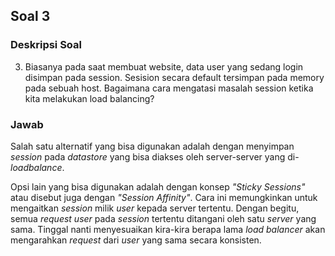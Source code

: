 ## Soal 3

### Deskripsi Soal
3. Biasanya pada saat membuat website, data user yang sedang login disimpan pada session. Sesision secara default tersimpan pada memory pada sebuah host. Bagaimana cara mengatasi masalah session ketika kita melakukan load balancing?

### Jawab
Salah satu alternatif yang bisa digunakan adalah dengan menyimpan _session_ pada _datastore_ yang bisa diakses oleh server-server yang di-_loadbalance_.

Opsi lain yang bisa digunakan adalah dengan konsep _"Sticky Sessions"_ atau disebut juga dengan _"Session Affinity"_. Cara ini memungkinkan untuk mengaitkan _session_ milik _user_ kepada server tertentu. Dengan begitu, semua _request user_ pada _session_ tertentu ditangani oleh satu _server_ yang sama. Tinggal nanti menyesuaikan kira-kira berapa lama _load balancer_ akan mengarahkan _request_ dari _user_ yang sama secara konsisten.
